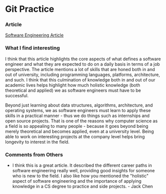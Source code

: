 # Git Practice

### Article
[Software Engineering Article](https://www.coursera.org/articles/software-engineer)

### What I find interesting
I think that this article highlights the core aspects of what defines a software engineer
and what they are expected to do on a daily basis in terms of a job perspective. The article
mentions a lot of skills that are honed both in and out of university, including programming languages,
platforms, architecture, and such. I think that this culmination of knowledge both in and out
of our academic lives helps highlight how much holistic knowledge (both theoretical and applied) we
as software engineers must have to be successful. 

Beyond just learning about data structures, algorithms,
architecture, and operating systems, we as software engineers must learn to apply these skills
in a practical manner - thus we do things such as internships and open source projects. That is one
of the reasons why computer science as a field is so appealing to many people - because it goes
beyond being merely theoretical and becomes applied, even at a university level. Being able to
work on interesting projects at the company level helps bring longevity to interest in the field.

### Comments from Others
* I think this is a great article. It described the different career paths in software engineering really well, providing good insights for someone who is new to the field. I also like how you mentioned the "holistic" aspect of software engineering and the importance of applying knowledge in a CS degree to practice and side projects. - Jack Chen
